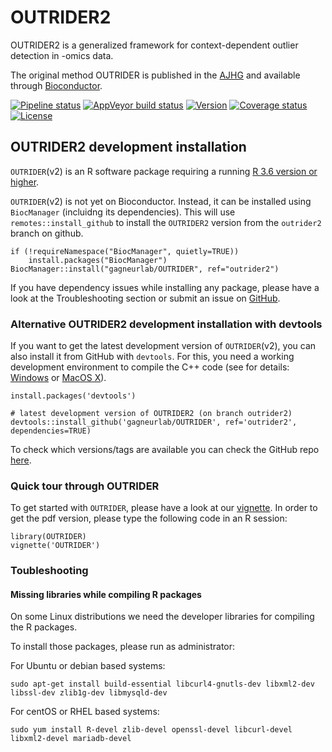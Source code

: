 # OUTRIDER2 #
OUTRIDER2 is a generalized framework for context-dependent outlier detection in -omics data.

The original method OUTRIDER is published in the [AJHG](https://doi.org/10.1016/j.ajhg.2018.10.025)
and available through [Bioconductor](http://bioconductor.org/packages/release/bioc/html/OUTRIDER.html).

[![Pipeline status](https://travis-ci.org/gagneurlab/OUTRIDER.svg?branch=outrider2)](https://travis-ci.org/gagneurlab/OUTRIDER)
[![AppVeyor build status](https://ci.appveyor.com/api/projects/status/a2f6io5isq0jhobf/branch/outrider2?svg=true)](https://ci.appveyor.com/project/c-mertes/outrider/branch/outrider2)
[![Version](https://img.shields.io/badge/Version-1.99.0-green.svg)](https://github.com/gagneurlab/OUTRIDER/tree/outrider2)
[![Coverage status](https://codecov.io/gh/gagneurlab/OUTRIDER/branch/outrider2/graph/badge.svg)](https://codecov.io/github/gagneurlab/OUTRIDER?branch=outrider2)
[![License](https://img.shields.io/github/license/mashape/apistatus.svg?maxAge=2592000)](https://github.com/gagneurlab/OUTRIDER/blob/outrider2/LICENSE)


## OUTRIDER2 development installation

`OUTRIDER`(v2) is an R software package requiring a running [R 3.6 version or higher](https://cran.r-project.org/).

`OUTRIDER`(v2) is not yet on Bioconductor. Instead, it can be installed using `BiocManager` (incluidng its dependencies). 
This will use `remotes::install_github` to install the `OUTRIDER2` version from the `outrider2` branch on github. 

```
if (!requireNamespace("BiocManager", quietly=TRUE))
    install.packages("BiocManager")
BiocManager::install("gagneurlab/OUTRIDER", ref="outrider2")
```

If you have dependency issues while installing any package, please have a look
at the Troubleshooting section or submit an issue on [GitHub](https://github.com/gagneurlab/OUTRIDER/issues).

### Alternative OUTRIDER2 development installation with devtools

If you want to get the latest development version of `OUTRIDER`(v2), you can also 
install it from GitHub with `devtools`. For this, you need a working development environment to compile the
C++ code (see for details: [Windows](https://cran.r-project.org/bin/windows/Rtools/)
or [MacOS X](https://cran.r-project.org/bin/macosx/tools/)).

```
install.packages('devtools')

# latest development version of OUTRIDER2 (on branch outrider2)
devtools::install_github('gagneurlab/OUTRIDER', ref='outrider2', dependencies=TRUE)

```

To check which versions/tags are available you can check the GitHub repo
[here](https://github.com/gagneurlab/OUTRIDER/releases).

### Quick tour through OUTRIDER

To get started with `OUTRIDER`, please have a look at our
[vignette](http://bioconductor.org/packages/release/bioc/vignettes/OUTRIDER/inst/doc/OUTRIDER.pdf).
In order to get the pdf version, please type the following code in an R session:

```
library(OUTRIDER)
vignette('OUTRIDER')
```

### Toubleshooting

#### Missing libraries while compiling R packages

On some Linux distributions we need the developer libraries for compiling the R packages.

To install those packages, please run as administrator: 

For Ubuntu or debian based systems:
```
sudo apt-get install build-essential libcurl4-gnutls-dev libxml2-dev libssl-dev zlib1g-dev libmysqld-dev
```

For centOS or RHEL based systems:
```
sudo yum install R-devel zlib-devel openssl-devel libcurl-devel libxml2-devel mariadb-devel
```
